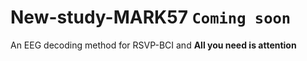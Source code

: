 # New-study-MARK57 `Coming soon`
An EEG decoding method for RSVP-BCI and **All you need is attention**
